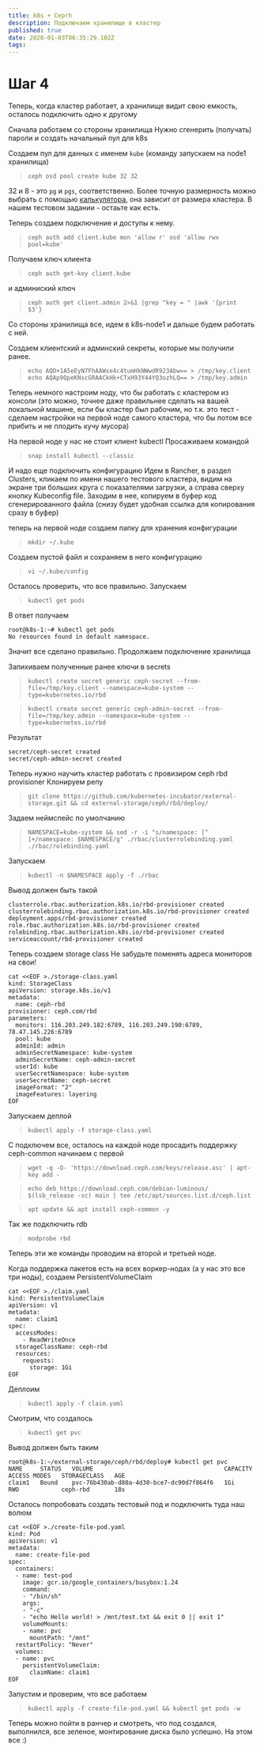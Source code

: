 ```yaml
---
title: k8s + Ceprh
description: Подключаем хранилище в кластер
published: true
date: 2020-01-03T06:35:29.102Z
tags: 
---
```


# Шаг 4
Теперь, когда кластер работает, а хранилище видит свою емкость, осталось подключить одно к другому

Сначала работаем со стороны хранилища
Нужно сгенерить (получать) пароли и создать начальный пул для k8s

Создаем пул для данных с именем `kube` (команду запускаем на node1 хранилища)

> `ceph osd pool create kube 32 32`

32 и 8 - это `pg` и `pgs`, соответственно. Более точную размерность можно выбрать с помощью [калькулятора](https://ceph.io/pgcalc/), она зависит от размера кластера. В нашем тестовом задании - остаьте как есть.

Теперь создаем подключение и доступы к нему.

> `ceph auth add client.kube mon 'allow r' osd 'allow rwx pool=kube'`

Получаем ключ клиента

> `ceph auth get-key client.kube`

и админиский ключ

> `ceph auth get client.admin 2>&1 |grep "key = " |awk '{print  $3'}`

Со стороны хранилища все, идем в k8s-node1 и дальше будем работать с ней.

Создаем клиентский и админский секреты, которые мы получили ранее.

> `echo AQD+1A5eEyN7FhAAWse4c4tumHkNWwdR923Abw== > /tmp/key.client`
> `echo AQAp9QpeKNscGRAACkHk+CTxH93Y44YQ3ozhLQ== > /tmp/key.admin`

Теперь немного настроим ноду, что бы работать с кластером из консоли (это можно, точнее даже правильнее сделать на вашей локальной машине, если бы кластер был рабочим, но т.к. это тест - сделаем настройки на первой ноде самого кластера, что бы потом все прибить и не плодить кучу мусора)

На первой ноде у нас не стоит клиент kubectl
Просаживаем командой

> `snap install kubectl --classic`

И надо еще подключить конфигурацию
Идем в Rancher, в раздел Clusters, кликаем по имени нашего тестового кластера, видим на экране три больших круга с показателями загрузки, а справа сверху кнопку Kubeconfig file. 
Заходим в нее, копируем в буфер код сгенерированного файла (снизу будет удобная ссылка для копирования сразу в буфер)

теперь на первой ноде создаем папку для хранения конфигурации

> `mkdir ~/.kube`

Создаем пустой файл и сохраняем в него конфигурацию

> `vi ~/.kube/config`

Осталось проверить, что все правильно.
Запускаем 

> `kubectl get pods`

В ответ получаем 

```
root@k8s-1:~# kubectl get pods
No resources found in default namespace.
```

Значит все сделано правильно.
Продолжаем подключение хранилища

Запихиваем полученные ранее ключи в secrets

> `kubectl create secret generic ceph-secret --from-file=/tmp/key.client --namespace=kube-system --type=kubernetes.io/rbd`

> `kubectl create secret generic ceph-admin-secret --from-file=/tmp/key.admin --namespace=kube-system --type=kubernetes.io/rbd`

Результат
```
secret/ceph-secret created
secret/ceph-admin-secret created
```

Теперь нужно научить кластер работать с провизиром ceph rbd provisioner
Клонируем репу

> `git clone https://github.com/kubernetes-incubator/external-storage.git && cd external-storage/ceph/rbd/deploy/`

Задаем неймспейс по умолчанию

> `NAMESPACE=kube-system && sed -r -i "s/namespace: [^ ]+/namespace: $NAMESPACE/g" ./rbac/clusterrolebinding.yaml ./rbac/rolebinding.yaml`

Запускаем

> `kubectl -n $NAMESPACE apply -f ./rbac`

Вывод должен быть такой
```
clusterrole.rbac.authorization.k8s.io/rbd-provisioner created
clusterrolebinding.rbac.authorization.k8s.io/rbd-provisioner created
deployment.apps/rbd-provisioner created
role.rbac.authorization.k8s.io/rbd-provisioner created
rolebinding.rbac.authorization.k8s.io/rbd-provisioner created
serviceaccount/rbd-provisioner created
```

Теперь создаем storage class
Не забудьте поменять адреса мониторов на свои!

```
cat <<EOF >./storage-class.yaml
kind: StorageClass
apiVersion: storage.k8s.io/v1
metadata:
  name: ceph-rbd
provisioner: ceph.com/rbd
parameters:
  monitors: 116.203.249.182:6789, 116.203.249.190:6789, 78.47.145.226:6789
  pool: kube
  adminId: admin
  adminSecretNamespace: kube-system
  adminSecretName: ceph-admin-secret
  userId: kube
  userSecretNamespace: kube-system
  userSecretName: ceph-secret
  imageFormat: "2"
  imageFeatures: layering
EOF
```

Запускаем деплой

> `kubectl apply -f storage-class.yaml`


С подключем все, осталось на каждой ноде просадить поддержку ceph-common
начинаем с первой

> `wget -q -O- 'https://download.ceph.com/keys/release.asc' | apt-key add -`

> `echo deb https://download.ceph.com/debian-luminous/ $(lsb_release -sc) main | tee /etc/apt/sources.list.d/ceph.list`

> `apt update && apt install ceph-common -y`

Так же подключить rdb

> `modprobe rbd`

Теперь эти же команды проводим на второй и третьей ноде.

Когда поддержка пакетов есть на всех воркер-нодах (а у нас это все три ноды), создаем PersistentVolumeClaim

```
cat <<EOF >./claim.yaml
kind: PersistentVolumeClaim
apiVersion: v1
metadata:
  name: claim1
spec:
  accessModes:
    - ReadWriteOnce
  storageClassName: ceph-rbd
  resources:
    requests:
      storage: 1Gi
EOF
``` 

Деплоим

> `kubectl apply -f claim.yaml`

Смотрим, что создалось

> `kubectl get pvc`

Вывод должен быть таким

```
root@k8s-1:~/external-storage/ceph/rbd/deploy# kubectl get pvc
NAME     STATUS   VOLUME                                     CAPACITY   ACCESS MODES   STORAGECLASS   AGE
claim1   Bound    pvc-76b430ab-d80a-4d30-bce7-dc90d7f864f6   1Gi        RWO            ceph-rbd       18s
```

Осталось попробовать создать тестовый под и подключить туда наш волюм

```
cat <<EOF >./create-file-pod.yaml
kind: Pod
apiVersion: v1
metadata:
  name: create-file-pod
spec:
  containers:
  - name: test-pod
    image: gcr.io/google_containers/busybox:1.24
    command:
    - "/bin/sh"
    args:
    - "-c"
    - "echo Hello world! > /mnt/test.txt && exit 0 || exit 1"
    volumeMounts:
    - name: pvc
      mountPath: "/mnt"
  restartPolicy: "Never"
  volumes:
  - name: pvc
    persistentVolumeClaim:
      claimName: claim1
EOF
```

Запустим и проверим, что все работаем

> `kubectl apply -f create-file-pod.yaml && kubectl get pods -w`

Теперь можно пойти в ранчер и смотреть, что под создался, выполнился, все зеленое, монтирование диска было успешно.
На этом все :)
